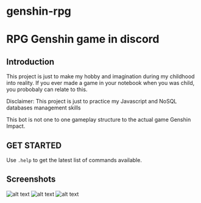 # genshin-rpg
# RPG Genshin game in discord

## Introduction

This project is just to make my hobby and imagination during my childhood into reality. If you ever made a game in your notebook when you was child, you probobaly can relate to this.

Disclaimer: This project is just to practice my Javascript and NoSQL databases management skills

This bot is not one to one gameplay structure to the actual game Genshin Impact.

## GET STARTED

Use `.help` to get the latest list of commands available.

## Screenshots

![alt text](https://user-images.githubusercontent.com/55706850/177034607-045e2296-98be-4602-9aaf-6065dc59f9a9.PNG)
![alt text](https://user-images.githubusercontent.com/55706850/177034779-f7268440-d902-48ed-b7fa-bbdeb15fcb8a.PNG)
![alt text](https://user-images.githubusercontent.com/55706850/177037298-e267dd77-8362-4c57-860f-8a73e402bdd2.gif)
